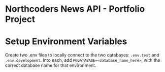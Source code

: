 # Northcoders News API - Portfolio Project

# Setup Environment Variables

Create two .env files to locally connect to the two databases: `.env.test` and `.env.development`. Into each, add `PGDATABASE=<database_name_here>`, with the correct database name for that environment.
